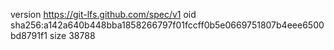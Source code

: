 version https://git-lfs.github.com/spec/v1
oid sha256:a142a640b448bba1858266797f01fccff0b5e0669751807b4eee6500bd8791f1
size 38788
